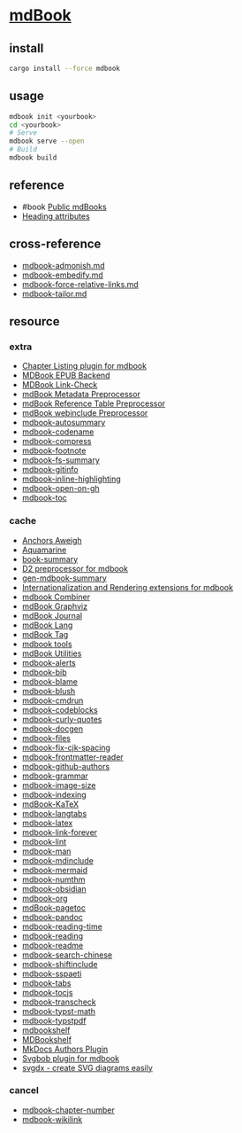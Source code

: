 # [mdBook](https://rust-lang.github.io/mdBook)

## install

```sh
cargo install --force mdbook
```

## usage

```sh
mdbook init <yourbook>
cd <yourbook>
# Serve
mdbook serve --open
# Build
mdbook build
```

## reference

- #book [Public mdBooks](https://mdbooks.code-maven.com)
- [Heading attributes](https://rust-lang.github.io/mdBook/format/markdown.html#heading-attributes)

## cross-reference

- [mdbook-admonish.md](/Web/mdbook/mdbook-admonish.md)
- [mdbook-embedify.md](/Web/mdbook/mdbook-embedify.md)
- [mdbook-force-relative-links.md](/Web/mdbook/mdbook-force-relative-links.md)
- [mdbook-tailor.md](/Web/mdbook/mdbook-tailor.md)

## resource

### extra

- [Chapter Listing plugin for mdbook](https://github.com/bradjc/mdbook-chapter-list)
- [MDBook EPUB Backend](https://github.com/Michael-F-Bryan/mdbook-epub)
- [MDBook Link-Check](https://github.com/Michael-F-Bryan/mdbook-linkcheck)
- [mdBook Metadata Preprocessor](https://github.com/jeffersonroth/mdbook-metadata)
- [mdBook Reference Table Preprocessor](https://github.com/jeffersonroth/mdbook-reference-table)
- [mdBook webinclude Preprocessor](https://github.com/phoenixr-codes/mdbook-webinclude)
- [mdbook-autosummary](https://github.com/hypergonial/mdbook-autosummary)
- [mdbook-codename](https://github.com/smallkirby/mdbook-codename)
- [mdbook-compress](https://github.com/RosiePuddles/mdbook-compress)
- [mdbook-footnote](https://github.com/daviddrysdale/mdbook-footnote)
- [mdbook-fs-summary](https://github.com/elmdash/mdbook-fs-summary)
- [mdbook-gitinfo](https://github.com/CompEng0001/mdbook-gitinfo)
- [mdbook-inline-highlighting](https://github.com/phoenixr-codes/mdbook-inline-highlighting)
- [mdbook-open-on-gh](https://github.com/badboy/mdbook-open-on-gh)
- [mdbook-toc](https://github.com/badboy/mdbook-toc)

### cache

- [Anchors Aweigh](https://github.com/benfalk/anchors-aweigh)
- [Aquamarine](https://github.com/mersinvald/aquamarine)
- [book-summary](https://github.com/dvogt23/book-summary)
- [D2 preprocessor for mdbook](https://github.com/danieleades/mdbook-d2)
- [gen-mdbook-summary](https://github.com/CNCSMonster/gen-mdbook-summary)
- [Internationalization and Rendering extensions for mdbook](https://github.com/google/mdbook-i18n-helpers)
- [mdbook Combiner](https://github.com/jscarrott/mdbook-combiner)
- [mdBook Graphviz](https://github.com/dylanowen/mdbook-graphviz)
- [mdBook Journal](https://github.com/benfalk/mdbook-journal)
- [mdBook Lang](https://github.com/GaoJeffrey/mdbook-lang)
- [mdBook Tag](https://github.com/dylanowen/mdbook-tag)
- [mdbook tools](https://github.com/chorman0773/mdbook-fiction-tools)
- [mdBook Utilities](https://github.com/john-cd/mdbook-utils)
- [mdbook-alerts](https://github.com/lambdalisue/rs-mdbook-alerts)
- [mdbook-bib](https://github.com/francisco-perez-sorrosal/mdbook-bib)
- [mdbook-blame](https://github.com/Froze-N-Milk/mdbook-blame)
- [mdbook-blush](https://github.com/TheSignPainter98/mdbook-blush)
- [mdbook-cmdrun](https://github.com/FauconFan/mdbook-cmdrun)
- [mdbook-codeblocks](https://github.com/Roms1383/mdbook-codeblocks)
- [mdbook-curly-quotes](https://github.com/arminha/mdbook-curly-quotes)
- [mdbook-docgen](https://github.com/yokurang/mdbook-docgen)
- [mdbook-files](https://github.com/xfbs/mdbook-files)
- [mdbook-fix-cjk-spacing](https://github.com/lotabout/mdbook-fix-cjk-spacing)
- [mdbook-frontmatter-reader](https://github.com/sspaeti/mdbook-frontmatter-reader)
- [mdbook-github-authors](https://github.com/VectorInstitute/mdbook-github-authors)
- [mdbook-grammar](https://github.com/simplx-lang/mdbook-grammar)
- [mdbook-image-size](https://github.com/lhybdv/mdbook-image-size)
- [mdbook-indexing](https://github.com/daviddrysdale/mdbook-indexing)
- [mdBook-KaTeX](https://github.com/lzanini/mdbook-katex)
- [mdbook-langtabs](https://github.com/nx10/mdbook-langtabs)
- [mdbook-latex](https://github.com/lbeckman314/mdbook-latex)
- [mdbook-link-forever](https://tonywu6.github.io/mdbookkit/link-forever/)
- [mdbook-lint](https://github.com/joshrotenberg/mdbook-lint)
- [mdbook-man](https://github.com/vv9k/mdbook-man)
- [mdbook-mdinclude](https://github.com/shawntabrizi/mdbook-mdinclude)
- [mdbook-mermaid](https://github.com/badboy/mdbook-mermaid)
- [mdbook-numthm](https://github.com/yannickseurin/mdbook-numthm)
- [mdbook-obsidian](https://github.com/GeckoEidechse/mdbook-obsidian)
- [mdbook-org](https://github.com/zweifisch/mdbook-org)
- [mdBook-pagetoc](https://github.com/JorelAli/mdBook-pagetoc)
- [mdbook-pandoc](https://github.com/max-heller/mdbook-pandoc)
- [mdbook-reading-time](https://github.com/pawurb/mdbook-reading-time)
- [mdbook-reading](https://github.com/rust-project-primer/mdbook-reading)
- [mdbook-readme](https://github.com/jason-hchsieh/mdbook-readme)
- [mdbook-search-chinese](https://github.com/blazood/mdbook-search-chinese)
- [mdbook-shiftinclude](https://github.com/daviddrysdale/mdbook-shiftinclude)
- [mdbook-sspaeti](https://github.com/sspaeti/mdbook-sspaeti)
- [mdbook-tabs](https://github.com/RustForWeb/mdbook-plugins/tree/main/packages/mdbook-tabs)
- [mdbook-tocjs](https://github.com/acheul/mdbook-collectors/tree/main/mdbook-tocjs)
- [mdbook-transcheck](https://github.com/dalance/mdbook-transcheck)
- [mdbook-typst-math](https://github.com/duskmoon314/mdbook-typst-math)
- [mdbook-typstpdf](https://github.com/xudesheng/mdbook-typstpdf)
- [mdbookshelf](https://github.com/DomtronVox/mdbookshelf)
- [MDBookshelf](https://github.com/rams3s/mdbookshelf)
- [MkDocs Authors Plugin](https://github.com/thomaszwagerman/mkdocs-authors-plugin)
- [Svgbob plugin for mdbook](https://github.com/boozook/mdbook-svgbob)
- [svgdx - create SVG diagrams easily](https://github.com/codedstructure/svgdx)

### cancel

- [mdbook-chapter-number](https://github.com/Mura-Mi/mdbook-chapter-number)
- [mdbook-wikilink](https://github.com/NOBLES5E/mdbook-wikilink)
